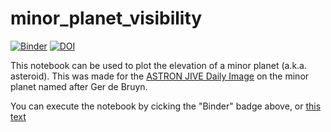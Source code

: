 # minor_planet_visibility
[![Binder](https://mybinder.org/badge_logo.svg)](https://mybinder.org/v2/gh/ygrange/minor_planet_visibility/master?filepath=Minor%20planet%20visibility.ipynb) [![DOI](https://zenodo.org/badge/183504993.svg)](https://zenodo.org/badge/latestdoi/183504993)



This notebook can be used to plot the elevation of a minor planet (a.k.a. asteroid). This was made for the [ASTRON JIVE Daily Image](http://www.astron.nl/dailyimage) on the minor planet named after Ger de Bruyn.

You can execute the notebook by cicking the "Binder" badge above, or [this text](https://mybinder.org/v2/gh/ygrange/minor_planet_visibility/master?filepath=Minor%20planet%20visibility.ipynb)

